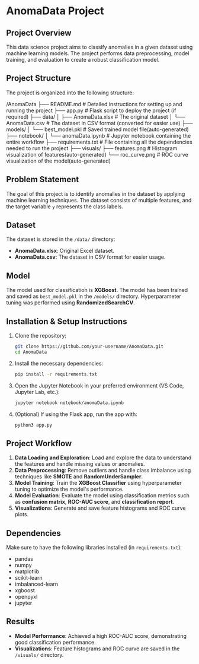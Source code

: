 # AnomaData Project

## Project Overview
This data science project aims to classify anomalies in a given dataset using machine learning models. The project performs data preprocessing, model training, and evaluation to create a robust classification model.

## Project Structure
The project is organized into the following structure:

/AnomaData
├── README.md              # Detailed instructions for setting up and running the project
├── app.py                  # Flask script to deploy the project (if required)
├── data/
│   ├── AnomaData.xlsx       # The original dataset
│   └── AnomaData.csv        # The dataset in CSV format (converted for easier use)
├── models/
│   └── best_model.pkl       # Saved trained model file(auto-generated)
├── notebook/
│   └── anomaData.ipynb  # Jupyter notebook containing the entire workflow
├── requirements.txt         # File containing all the dependencies needed to run the project
├── visuals/
    ├── features.png         # Histogram visualization of features(auto-generated)
    └── roc_curve.png        # ROC curve visualization of the model(auto-generated)



## Problem Statement
The goal of this project is to identify anomalies in the dataset by applying machine learning techniques. The dataset consists of multiple features, and the target variable `y` represents the class labels.

## Dataset
The dataset is stored in the `/data/` directory:
- **AnomaData.xlsx**: Original Excel dataset.
- **AnomaData.csv**: The dataset in CSV format for easier usage.

## Model
The model used for classification is **XGBoost**. The model has been trained and saved as `best_model.pkl` in the `/models/` directory. Hyperparameter tuning was performed using **RandomizedSearchCV**.

## Installation & Setup Instructions
1. Clone the repository:
    ```bash
    git clone https://github.com/your-username/AnomaData.git
    cd AnomaData
    ```

2. Install the necessary dependencies:
    ```bash
    pip install -r requirements.txt
    ```

3. Open the Jupyter Notebook in your preferred environment (VS Code, Jupyter Lab, etc.):
    ```bash
    jupyter notebook notebook/anomaData.ipynb
    ```

4. (Optional) If using the Flask app, run the app with:
    ```bash
    python3 app.py
    ```

## Project Workflow
1. **Data Loading and Exploration**: Load and explore the data to understand the features and handle missing values or anomalies.
2. **Data Preprocessing**: Remove outliers and handle class imbalance using techniques like **SMOTE** and **RandomUnderSampler**.
3. **Model Training**: Train the **XGBoost Classifier** using hyperparameter tuning to optimize the model's performance.
4. **Model Evaluation**: Evaluate the model using classification metrics such as **confusion matrix**, **ROC-AUC score**, and **classification report**.
5. **Visualizations**: Generate and save feature histograms and ROC curve plots.

## Dependencies
Make sure to have the following libraries installed (in `requirements.txt`):
- pandas
- numpy
- matplotlib
- scikit-learn
- imbalanced-learn
- xgboost
- openpyxl
- jupyter

## Results
- **Model Performance**: Achieved a high ROC-AUC score, demonstrating good classification performance.
- **Visualizations**: Feature histograms and ROC curve are saved in the `/visuals/` directory.

